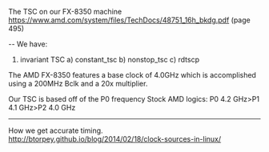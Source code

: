 The TSC on our FX-8350 machine
https://www.amd.com/system/files/TechDocs/48751_16h_bkdg.pdf
(page 495) 

-- We have:
1) invariant TSC
    a) constant_tsc
    b) nonstop_tsc
    c) rdtscp

The AMD FX-8350 features a base clock of 4.0GHz which is accomplished using a 200MHz Bclk and a 20x multiplier.

Our TSC is based off of the P0 frequency
Stock AMD logics: P0 4.2 GHz>P1 4.1 GHz>P2 4.0 GHz

---------------

How we get accurate timing.
http://btorpey.github.io/blog/2014/02/18/clock-sources-in-linux/
